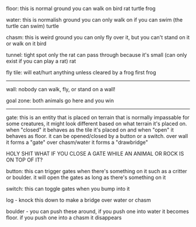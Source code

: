 floor: this is normal ground you can walk on
bird
rat
turtle
frog

water: this is normalish ground you can only walk on if you can swim (the turtle can swim)
turtle

chasm: this is weird ground you can only fly over it, but you can't stand on it or walk on it
bird

tunnel: tight spot only the rat can pass through because it's small (can only exist if you can play a rat)
rat

fly tile: will eat/hurt anything unless cleared by a frog first
frog

------------------------------------------------------------------------------------------------------------
wall: nobody can walk, fly, or stand on a wall!

goal zone: both animals go here and you win

------------------------------------------------------------------------------------------------------------
gate: this is an entity that is placed on terrain that is normally impassable for some creatures, it might look different based on what terrain it's placed on. when "closed" it behaves as the tile it's placed on and when "open" it behaves as floor. it can be opened/closed by a button or a switch. over wall it forms a "gate" over chasm/water it forms a "drawbridge"

HOLY SHIT WHAT IF YOU CLOSE A GATE WHILE AN ANIMAL OR ROCK IS ON TOP OF IT?

button: this can trigger gates when there's something on it such as a critter or boulder. it will open the gates as long as there's something on it

switch: this can toggle gates when you bump into it

log - knock this down to make a bridge over water or chasm

boulder - you can push these around, if you push one into water it becomes floor. if you push one into a chasm it disappears
